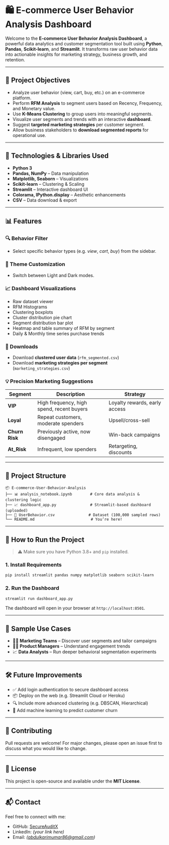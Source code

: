 # 🛍️ E-commerce User Behavior Analysis Dashboard

Welcome to the **E-commerce User Behavior Analysis Dashboard**, a powerful data analytics and customer segmentation tool built using **Python**, **Pandas**, **Scikit-learn**, and **Streamlit**. It transforms raw user behavior data into actionable insights for marketing strategy, business growth, and retention.

---

## 🎯 Project Objectives

- Analyze user behavior (view, cart, buy, etc.) on an e-commerce platform.
- Perform **RFM Analysis** to segment users based on Recency, Frequency, and Monetary value.
- Use **K-Means Clustering** to group users into meaningful segments.
- Visualize user segments and trends with an interactive **dashboard**.
- Suggest **targeted marketing strategies** per customer segment.
- Allow business stakeholders to **download segmented reports** for operational use.

---

## 🧰 Technologies & Libraries Used

- **Python 3**
- **Pandas, NumPy** – Data manipulation
- **Matplotlib, Seaborn** – Visualizations
- **Scikit-learn** – Clustering & Scaling
- **Streamlit** – Interactive dashboard UI
- **Colorama, IPython.display** – Aesthetic enhancements
- **CSV** – Data download & export

---

## 📊 Features

### 🔍 Behavior Filter
- Select specific behavior types (e.g. *view*, *cart*, *buy*) from the sidebar.

### 🎨 Theme Customization
- Switch between Light and Dark modes.

### 📈 Dashboard Visualizations
- Raw dataset viewer
- RFM Histograms
- Clustering boxplots
- Cluster distribution pie chart
- Segment distribution bar plot
- Heatmap and table summary of RFM by segment
- Daily & Monthly time series purchase trends

### 💾 Downloads
- Download **clustered user data** (`rfm_segmented.csv`)
- Download **marketing strategies per segment** (`marketing_strategies.csv`)

### 💡 Precision Marketing Suggestions
| Segment    | Description                                 | Strategy |
|------------|---------------------------------------------|----------|
| **VIP**    | High frequency, high spend, recent buyers   | Loyalty rewards, early access |
| **Loyal**  | Repeat customers, moderate spenders         | Upsell/cross-sell |
| **Churn Risk** | Previously active, now disengaged    | Win-back campaigns |
| **At_Risk**| Infrequent, low spenders                    | Retargeting, discounts |

---

## 📁 Project Structure

```
📦 E-commerce-User-Behavior-Analysis
├── 📊 analysis_notebook.ipynb        # Core data analysis & clustering logic
├── 📈 dashboard_app.py               # Streamlit-based dashboard (uploaded)
├── 📄 UserBehavior.csv               # Dataset (100,000 sampled rows)
└── README.md                         # You’re here!
```

---

## 🚀 How to Run the Project

> ⚠️ Make sure you have Python 3.8+ and `pip` installed.

### 1. Install Requirements

```bash
pip install streamlit pandas numpy matplotlib seaborn scikit-learn
```

### 2. Run the Dashboard

```bash
streamlit run dashboard_app.py
```

The dashboard will open in your browser at `http://localhost:8501`.

---

## 🧠 Sample Use Cases

- 👩‍💼 **Marketing Teams** – Discover user segments and tailor campaigns
- 🧑‍💻 **Product Managers** – Understand engagement trends
- 📈 **Data Analysts** – Run deeper behavioral segmentation experiments

---

## 🛠 Future Improvements

- ✅ Add login authentication to secure dashboard access
- 📦 Deploy on the web (e.g. Streamlit Cloud or Heroku)
- 🔍 Include more advanced clustering (e.g. DBSCAN, Hierarchical)
- 🧠 Add machine learning to predict customer churn

---


## 🤝 Contributing

Pull requests are welcome! For major changes, please open an issue first to discuss what you would like to change.

---

## 📄 License

This project is open-source and available under the **MIT License**.

---

## 📬 Contact

Feel free to connect with me:

- GitHub: [SecureAuditX](https://github.com/SecureAuditX)
- LinkedIn: _(your link here)_
- Email: _(abdulkarimumar86@gmail.com)_
